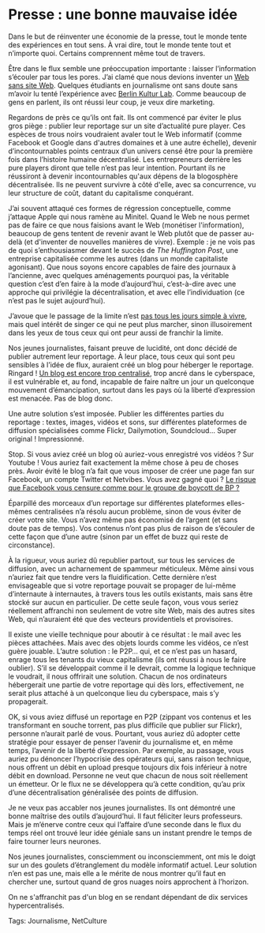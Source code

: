 # Presse : une bonne mauvaise idée

Dans le but de réinventer une économie de la presse, tout le monde tente des expériences en tout sens. À vrai dire, tout le monde tente tout et n’importe quoi. Certains comprennent même tout de travers.<span id="more-17334"></span>

Être dans le flux semble une préoccupation importante : laisser l’information s’écouler par tous les pores. J’ai clamé que nous devions inventer un [Web sans site Web](http://blog.tcrouzet.com/2010/05/05/web-sans-site-web-2/). Quelques étudiants en journalisme ont sans doute sans m’avoir lu tenté l’expérience avec [Berlin Kultur Lab](http://fr.readwriteweb.com/2010/06/29/a-la-une/comment-crer-mdia-en-deux-temps-trois-mouvements/). Comme beaucoup de gens en parlent, ils ont réussi leur coup, je veux dire marketing.

Regardons de près ce qu’ils ont fait. Ils ont commencé par éviter le plus gros piège : publier leur reportage sur un site d’actualité pure player. Ces espèces de trous noirs voudraient avaler tout le Web informatif (comme Facebook et Google dans d'autres domaines et à une autre échelle), devenir d’incontournables points centraux d’un univers censé être pour la première fois dans l’histoire humaine décentralisé. Les entrepreneurs derrière les pure players diront que telle n’est pas leur intention. Pourtant ils ne réussiront à devenir incontournables qu'aux dépens de la blogosphère décentralisée. Ils ne peuvent survivre à côté d'elle, avec sa concurrence, vu leur structure de coût, datant du capitalisme conquérant.

J’ai souvent attaqué ces formes de régression conceptuelle, comme j’attaque Apple qui nous ramène au Minitel. Quand le Web ne nous permet pas de faire ce que nous faisions avant le Web (monétiser l'information), beaucoup de gens tentent de revenir avant le Web plutôt que de passer au-delà (et d'inventer de nouvelles manières de vivre). Exemple : je ne vois pas de quoi s’enthousiasmer devant le succès de *The Huffington Post*, une entreprise capitalisée comme les autres (dans un monde capitaliste agonisant). Que nous soyons encore capables de faire des journaux à l’ancienne, avec quelques aménagements pourquoi pas, la véritable question c’est d’en faire à la mode d’aujourd’hui, c’est-à-dire avec une approche qui privilégie la décentralisation, et avec elle l’individuation (ce n’est pas le sujet aujourd’hui).

J’avoue que le passage de la limite n’est [pas tous les jours simple à vivre](http://blog.tcrouzet.com/2010/06/29/le-genie-du-lieu/), mais quel intérêt de singer ce qui ne peut plus marcher, sinon illusoirement dans les yeux de tous ceux qui ont peur aussi de franchir la limite.

Nos jeunes journalistes, faisant preuve de lucidité, ont donc décidé de publier autrement leur reportage. À leur place, tous ceux qui sont peu sensibles à l’idée de flux, auraient créé un blog pour héberger le reportage. Ringard ! [Un blog est encore trop centralisé](http://blog.tcrouzet.com/2010/05/25/pas-oublie-livre/), trop ancré dans le cyberspace, il est vulnérable et, au fond, incapable de faire naître un jour un quelconque mouvement d’émancipation, surtout dans les pays où la liberté d’expression est menacée. Pas de blog donc.

Une autre solution s’est imposée. Publier les différentes parties du reportage : textes, images, vidéos et sons, sur différentes plateformes de diffusion spécialisées comme Flickr, Dailymotion, Soundcloud… Super original ! Impressionné.

Stop. Si vous aviez créé un blog où auriez-vous enregistré vos vidéos ? Sur Youtube ! Vous auriez fait exactement la même chose à peu de choses près. Avoir évité le blog n’a fait que vous imposer de créer une page fan sur Facebook, un compte Twitter et Netvibes. Vous avez gagné quoi ? [Le risque que Facebook vous censure comme pour le groupe de boycott de BP ?](http://www.silicon.fr/fr/news/2010/06/29/censure___facebook_ferme_la_page_groupe_perd_800_000_fans_en_supprimant_un_groupe_de_boycott_de_bp)

Éparpillé des morceaux d’un reportage sur différentes plateformes elles-mêmes centralisées n’a résolu aucun problème, sinon de vous éviter de créer votre site. Vous n’avez même pas économisé de l’argent (et sans doute pas de temps). Vos contenus n’ont pas plus de raison de s’écouler de cette façon que d’une autre (sinon par un effet de buzz qui reste de circonstance).

À la rigueur, vous auriez dû republier partout, sur tous les services de diffusion, avec un acharnement de spammeur méticuleux. Même ainsi vous n’auriez fait que tendre vers la fluidification. Cette dernière n’est envisageable que si votre reportage pouvait se propager de lui-même d’internaute à internautes, à travers tous les outils existants, mais sans être stocké sur aucun en particulier. De cette seule façon, vous vous seriez réellement affranchi non seulement de votre site Web, mais des autres sites Web, qui n’auraient été que des vecteurs providentiels et provisoires.

Il existe une vieille technique pour aboutir à ce résultat : le mail avec les pièces attachées. Mais avec des objets lourds comme les vidéos, ce n’est guère jouable. L’autre solution : le P2P… qui, et ce n’est pas un hasard, enrage tous les tenants du vieux capitalisme (ils ont réussi à nous le faire oublier). S’il se développait comme il le devrait, comme la logique technique le voudrait, il nous offrirait une solution. Chacun de nos ordinateurs hébergerait une partie de votre reportage qui dès lors, effectivement, ne serait plus attaché à un quelconque lieu du cyberspace, mais s’y propagerait.

OK, si vous aviez diffusé un reportage en P2P (zippant vos contenus et les transformant en souche torrent, pas plus difficile que publier sur Flickr), personne n’aurait parlé de vous. Pourtant, vous auriez dû adopter cette stratégie pour essayer de penser l’avenir du journalisme et, en même temps, l’avenir de la liberté d’expression. Par exemple, au passage, vous auriez pu dénoncer l’hypocrisie des opérateurs qui, sans raison technique, nous offrent un débit en upload presque toujours dix fois inférieur à notre débit en download. Personne ne veut que chacun de nous soit réellement un émetteur. Or le flux ne se développera qu’à cette condition, qu’au prix d’une décentralisation généralisée des points de diffusion.

Je ne veux pas accabler nos jeunes journalistes. Ils ont démontré une bonne maîtrise des outils d’aujourd’hui. Il faut féliciter leurs professeurs. Mais je m’énerve contre ceux qui l’affaire d’une seconde dans le flux du temps réel ont trouvé leur idée géniale sans un instant prendre le temps de faire tourner leurs neurones.

Nos jeunes journalistes, consciemment ou inconsciemment, ont mis le doigt sur un des goulets d’étranglement du modèle informatif actuel. Leur solution n’en est pas une, mais elle a le mérite de nous montrer qu’il faut en chercher une, surtout quand de gros nuages noirs approchent à l’horizon.

On ne s'affranchit pas d'un blog en se rendant dépendant de dix services hypercentralisés.

Tags: Journalisme, NetCulture
